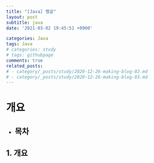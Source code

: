 ```yaml
---
title: "[Java] 뻘글"
layout: post
subtitle: java
date: '2021-03-02 19:45:51 +0900'

categories: Java
tags: Java
# categories: study
# tags: githubpage
comments: true
related_posts:
# - category/_posts/study/2020-12-26-making-blog-02.md
# - category/_posts/study/2020-12-26-making-blog-03.md
---
```


# 개요

- 목차
    -

## 1. 개요
